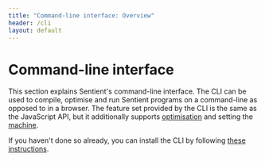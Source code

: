 ```yaml
---
title: "Command-line interface: Overview"
header: /cli
layout: default
---
```

# Command-line interface

This section explains Sentient's command-line interface. The CLI can be used to
compile, optimise and run Sentient programs on a command-line as opposed to in
a browser. The feature set provided by the CLI is the same as the JavaScript
API, but it additionally supports [optimisation](./optimise) and setting the
[machine](./machine).

If you haven't done so already, you can install the CLI by following [these
instructions](../tutorial/installation).
